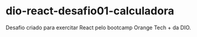 # dio-react-desafio01-calculadora
Desafio criado para exercitar React pelo bootcamp Orange Tech + da DIO.

